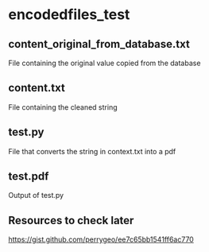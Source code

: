 # encodedfiles_test
## content_original_from_database.txt
File containing the original value copied from the database
## content.txt
File containing the cleaned string
## test.py
File that converts the string in context.txt into a pdf
## test.pdf
Output of test.py
## Resources to check later
https://gist.github.com/perrygeo/ee7c65bb1541ff6ac770
